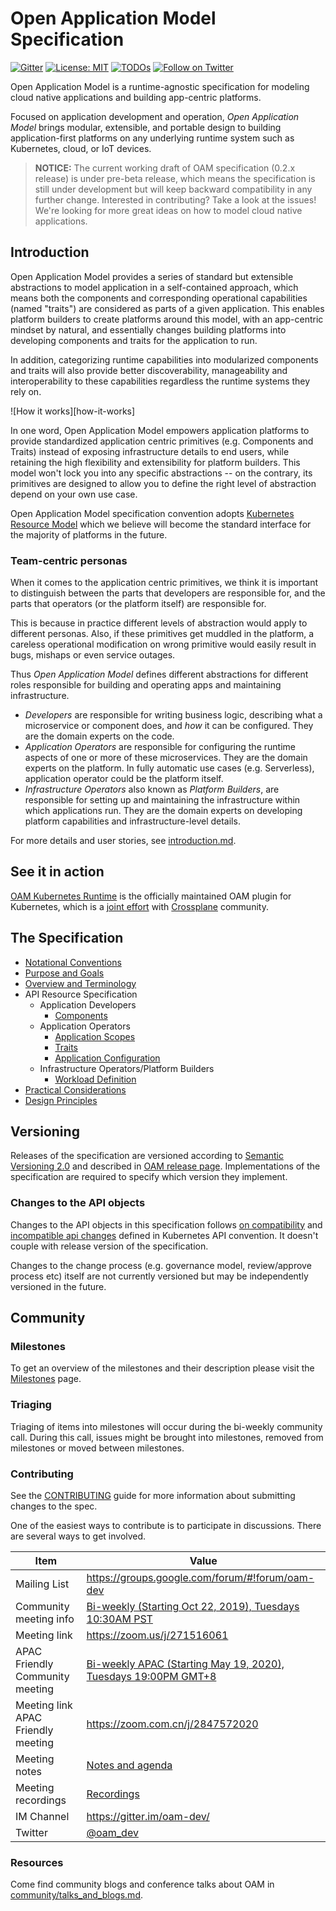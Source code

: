 # Open Application Model Specification

[![Gitter](https://badges.gitter.im/oam-dev/community.svg)](https://gitter.im/oam-devcommunity?utm_source=badge&utm_medium=badge&utm_campaign=pr-badge)
[![License: MIT](https://img.shields.io/badge/License-OWF-yellow)](https://github.com/oam-dev/spec/blob/master/LICENSE)
[![TODOs](https://badgen.net/https/api.tickgit.com/badgen/github.com/oam-dev/spec)](https://www.tickgit.com/browse?repo=github.com/oam-dev/spec)
[![Follow on Twitter](https://img.shields.io/twitter/follow/oam_dev.svg?style=social&logo=twitter)](https://twitter.com/intent/follow?screen_name=oam_dev)

Open Application Model is a runtime-agnostic specification for modeling cloud native applications and building app-centric platforms.

Focused on application development and operation, _Open Application Model_ brings modular, extensible, and portable design to building application-first platforms on any underlying runtime system such as Kubernetes, cloud, or IoT devices.

> **NOTICE:** The current working draft of OAM specification (0.2.x release) is under pre-beta release, which means the specification is still under development but will keep backward compatibility in any further change. Interested in contributing? Take a look at the issues! We're looking for more great ideas on how to model cloud native applications.

## Introduction

Open Application Model provides a series of standard but extensible abstractions to model application in a self-contained approach, which means both the components and corresponding operational capabilities (named "traits") are considered as parts of a given application. This enables platform builders to create platforms around this model, with an app-centric mindset by natural, and essentially changes building platforms into developing components and traits for the application to run. 

In addition, categorizing runtime capabilities into modularized components and traits will also provide better discoverability, manageability and interoperability to these capabilities regardless the runtime systems they rely on. 

![How it works][how-it-works]

In one word, Open Application Model empowers application platforms to provide standardized application centric primitives (e.g. Components and Traits) instead of exposing infrastructure details to end users, while retaining the high flexibility and extensibility for platform builders. This model won't lock you into any specific abstractions -- on the contrary, its primitives are designed to allow you to define the right level of abstraction depend on your own use case.

Open Application Model specification convention adopts [Kubernetes Resource Model](https://github.com/kubernetes/community/blob/master/contributors/design-proposals/architecture/resource-management.md) which we believe will become the standard interface for the majority of platforms in the future.

### Team-centric personas

When it comes to the application centric primitives, we think it is important to distinguish between the parts that developers are responsible for, and the parts that operators (or the platform itself) are responsible for. 

This is because in practice different levels of abstraction would apply to different personas. Also, if these primitives get muddled in the platform, a careless operational modification on wrong primitive would easily result in bugs, mishaps or even service outages.

Thus _Open Application Model_ defines different abstractions for different roles responsible for building and operating apps and maintaining infrastructure.

* _Developers_ are responsible for writing business logic, describing what a microservice or component does,
  and _how_ it can be configured. They are the domain experts on the code.
* _Application Operators_ are responsible for configuring the runtime aspects of
  one or more of these microservices. They are the domain experts on the
  platform. In fully automatic use cases (e.g. Serverless), application operator could be the platform itself.
* _Infrastructure Operators_ also known as _Platform Builders_, are responsible for setting up and maintaining the
  infrastructure within which applications run. They are the domain
  experts on developing platform capabilities and infrastructure-level details.

For more details and user stories, see [introduction.md](./introduction.md).

## See it in action

[OAM Kubernetes Runtime](https://github.com/crossplane/oam-kubernetes-runtime) is the officially maintained OAM plugin for Kubernetes, which is a [joint effort](https://cloudblogs.microsoft.com/opensource/2020/05/27/open-application-model-oam-v1alpha2-crossplane/) with [Crossplane](https://github.com/crossplane/crossplane) community. 

## The Specification

  - [Notational Conventions](notational_convention.md)
  - [Purpose and Goals](1.purpose_and_goals.md)
  - [Overview and Terminology](2.overview_and_terminology.md)
  - API Resource Specification
    - Application Developers
      - [Components](4.component.md)
    - Application Operators
      - [Application Scopes](5.application_scopes.md)
      - [Traits](6.traits.md)
      - [Application Configuration](7.application_configuration.md)
    - Infrastructure Operators/Platform Builders
      - [Workload Definition](3.workload.md)
  - [Practical Considerations](8.practical_considerations.md)
  - [Design Principles](9.design_principles.md)

## Versioning

Releases of the specification are versioned according to [Semantic Versioning 2.0](https://semver.org/spec/v2.0.0.html) and described in [OAM release page](https://github.com/oam-dev/spec/releases). Implementations of the specification are required to specify which version they implement.

### Changes to the API objects

Changes to the API objects in this specification follows [on compatibility](https://github.com/kubernetes/community/blob/master/contributors/devel/sig-architecture/api_changes.md#on-compatibility) and [incompatible api changes](https://github.com/kubernetes/community/blob/master/contributors/devel/sig-architecture/api_changes.md#incompatible-api-changes) defined in Kubernetes API convention. It doesn't couple with release version of the specification.

Changes to the change process (e.g. governance model, review/approve process etc) itself are not currently versioned but may be independently versioned in the future.


## Community

### Milestones

To get an overview of the milestones and their description please visit the [Milestones](https://github.com/oam-dev/spec/milestones) page. 

### Triaging 

Triaging of items into milestones will occur during the bi-weekly community call. During this call, issues might be brought into milestones, removed from milestones or moved between milestones. 

### Contributing

See the [CONTRIBUTING](CONTRIBUTING.md) guide for more information about submitting changes to the spec.

One of the easiest ways to contribute is to participate in discussions. There are several ways to get involved.

| Item        | Value  |
|---------------------|---|
| Mailing List | https://groups.google.com/forum/#!forum/oam-dev |
| Community meeting info | [Bi-weekly (Starting Oct 22, 2019), Tuesdays 10:30AM PST](https://calendar.google.com/calendar?cid=dDk5YThyNGIwOWJyYTJxajNlbWI0a2FvdGtAZ3JvdXAuY2FsZW5kYXIuZ29vZ2xlLmNvbQ)  |
| Meeting link | https://zoom.us/j/271516061 |
| APAC Friendly Community meeting | [Bi-weekly APAC (Starting May 19, 2020), Tuesdays 19:00PM GMT+8](https://calendar.google.com/calendar?cid=OGFhaDBxbjBqZDM0c25jamM5bmQ1OXZxajBAZ3JvdXAuY2FsZW5kYXIuZ29vZ2xlLmNvbQ) |
| Meeting link APAC Friendly meeting | https://zoom.com.cn/j/2847572020 |
| Meeting notes| [Notes and agenda](https://docs.google.com/document/d/1nqdFEyULekyksFHtFvgvFAYE-0AMHKoS3RMnaKsarjs) |
| Meeting recordings| [Recordings](https://drive.google.com/drive/folders/1yr5LSB8NkEYxzBL-R9D-z-UwVYx4luLe) |
| IM Channel      | https://gitter.im/oam-dev/ |
| Twitter      | [@oam_dev](https://twitter.com/oam_dev) |

### Resources

Come find community blogs and conference talks about OAM in [community/talks_and_blogs.md](./community/talks_and_blogs.md).
